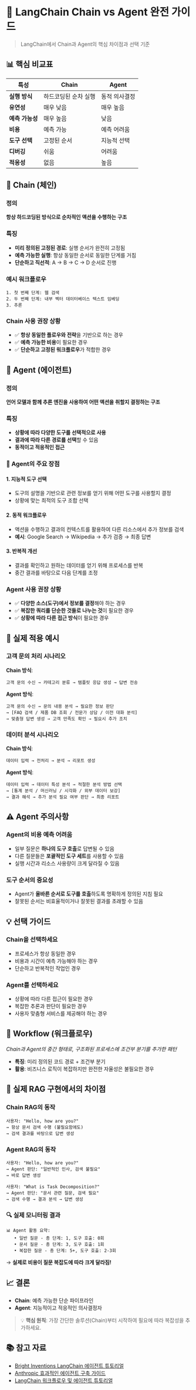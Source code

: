 # 🔄 LangChain Chain vs Agent 완전 가이드

> LangChain에서 Chain과 Agent의 핵심 차이점과 선택 기준

## 📊 핵심 비교표

| 특성 | Chain | Agent |
|------|-------|-------|
| **실행 방식** | 하드코딩된 순차 실행 | 동적 의사결정 |
| **유연성** | 매우 낮음 | 매우 높음 |
| **예측 가능성** | 매우 높음 | 낮음 |
| **비용** | 예측 가능 | 예측 어려움 |
| **도구 선택** | 고정된 순서 | 지능적 선택 |
| **디버깅** | 쉬움 | 어려움 |
| **적응성** | 없음 | 높음 |

## 🔗 Chain (체인)

### 정의
**항상 하드코딩된 방식으로 순차적인 액션을 수행하는 구조**

### 특징
- **미리 정의된 고정된 경로**: 실행 순서가 완전히 고정됨
- **예측 가능한 실행**: 항상 동일한 순서로 동일한 단계를 거침
- **단순하고 직선적**: A → B → C → D 순서로 진행

### 예시 워크플로우
```
1. 첫 번째 단계: 웹 검색
2. 두 번째 단계: 내부 벡터 데이터베이스 텍스트 임베딩  
3. 추론
```

### Chain 사용 권장 상황
- ✅ **항상 동일한 플로우와 전략**을 기반으로 하는 경우
- ✅ **예측 가능한 비용**이 필요한 경우
- ✅ **단순하고 고정된 워크플로우**가 적합한 경우

## 🤖 Agent (에이전트)

### 정의
**언어 모델과 함께 추론 엔진을 사용하여 어떤 액션을 취할지 결정하는 구조**

### 특징
- **상황에 따라 다양한 도구를 선택적으로 사용**
- **결과에 따라 다른 경로를 선택**할 수 있음
- **동적이고 적응적인 접근**

### 🎯 Agent의 주요 장점

#### 1. **지능적 도구 선택**
- 도구의 설명을 기반으로 관련 정보를 얻기 위해 어떤 도구를 사용할지 결정
- 상황에 맞는 최적의 도구 조합 선택

#### 2. **동적 워크플로우**
- 액션을 수행하고 결과의 컨텍스트를 활용하여 다른 리소스에서 추가 정보를 검색
- **예시**: Google Search → Wikipedia → 추가 검증 → 최종 답변

#### 3. **반복적 개선**
- 결과를 확인하고 원하는 데이터를 얻기 위해 프로세스를 반복
- 중간 결과를 바탕으로 다음 단계를 조정

### Agent 사용 권장 상황
- ✅ **다양한 소스(도구)에서 정보를 결정**해야 하는 경우
- ✅ **복잡한 쿼리를 단순한 것들로 나누는 것**이 필요한 경우
- ✅ **상황에 따라 다른 접근 방식**이 필요한 경우

## 🚀 실제 적용 예시

### 고객 문의 처리 시나리오

**Chain 방식**:
```
고객 문의 수신 → 카테고리 분류 → 템플릿 응답 생성 → 답변 전송
```

**Agent 방식**:
```
고객 문의 수신 → 문의 내용 분석 → 필요한 정보 판단 
→ [FAQ 검색 / 제품 DB 조회 / 전문가 상담 / 이전 대화 분석] 
→ 맞춤형 답변 생성 → 고객 만족도 확인 → 필요시 추가 조치
```

### 데이터 분석 시나리오

**Chain 방식**:
```
데이터 입력 → 전처리 → 분석 → 리포트 생성
```

**Agent 방식**:
```
데이터 입력 → 데이터 특성 분석 → 적절한 분석 방법 선택 
→ [통계 분석 / 머신러닝 / 시각화 / 외부 데이터 보강] 
→ 결과 해석 → 추가 분석 필요 여부 판단 → 최종 리포트
```

## ⚠️ Agent 주의사항

### Agent의 비용 예측 어려움
- 일부 질문은 **하나의 도구 호출**로 답변될 수 있음
- 다른 질문들은 **포괄적인 도구 세트**를 사용할 수 있음
- 실행 시간과 리소스 사용량이 크게 달라질 수 있음

### 도구 순서의 중요성
- Agent가 **올바른 순서로 도구를 호출**하도록 명확하게 정의된 지침 필요
- 잘못된 순서는 비효율적이거나 잘못된 결과를 초래할 수 있음

## 💡 선택 가이드

### Chain을 선택하세요
- 프로세스가 항상 동일한 경우
- 비용과 시간이 예측 가능해야 하는 경우
- 단순하고 반복적인 작업인 경우

### Agent를 선택하세요
- 상황에 따라 다른 접근이 필요한 경우
- 복잡한 추론과 판단이 필요한 경우
- 사용자 맞춤형 서비스를 제공해야 하는 경우

## 🔧 Workflow (워크플로우)
*Chain과 Agent의 중간 형태로, 구조화된 프로세스에 조건부 분기를 추가한 패턴*

- **특징**: 미리 정의된 코드 경로 + 조건부 분기
- **활용**: 비즈니스 로직이 복잡하지만 완전한 자율성은 불필요한 경우

## 🧪 실제 RAG 구현에서의 차이점

### Chain RAG의 동작
```
사용자: "Hello, how are you?"
→ 항상 문서 검색 수행 (불필요함에도)
→ 검색 결과를 바탕으로 답변 생성
```

### Agent RAG의 동작  
```
사용자: "Hello, how are you?"
→ Agent 판단: "일반적인 인사, 검색 불필요"
→ 바로 답변 생성

사용자: "What is Task Decomposition?"  
→ Agent 판단: "문서 관련 질문, 검색 필요"
→ 검색 수행 → 결과 분석 → 답변 생성
```

### 🔍 실제 모니터링 결과
```
📊 Agent 활동 요약:
   • 일반 질문 - 총 단계: 1, 도구 호출: 0회
   • 문서 질문 - 총 단계: 3, 도구 호출: 1회  
   • 복잡한 질문 - 총 단계: 5+, 도구 호출: 2-3회
```

→ **실제로 비용이 질문 복잡도에 따라 크게 달라짐!**

## 📈 결론

- **Chain**: 예측 가능한 단순 파이프라인
- **Agent**: 지능적이고 적응적인 의사결정자

> 💡 **핵심 원칙**: 가장 간단한 솔루션(Chain)부터 시작하여 필요에 따라 복잡성을 추가하세요.

## 📚 참고 자료

- [Bright Inventions LangChain 에이전트 튜토리얼](https://brightinventions.pl/blog/introducing-langchain-agents-tutorial-with-example/)
- [Anthropic 효과적인 에이전트 구축 가이드](https://docs.anthropic.com/en/docs/build-with-claude/develop-agents)
- [LangChain 워크플로우 및 에이전트 튜토리얼](https://langchain-ai.github.io/langgraphjs/tutorials/workflows/)
